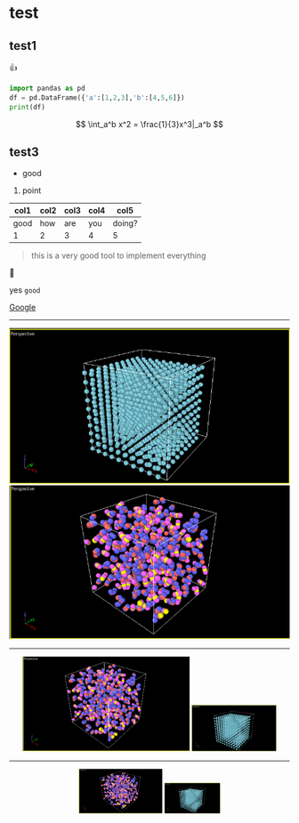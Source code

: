 # test

## test1

👍

```python
import pandas as pd 
df = pd.DataFrame({'a':[1,2,3],'b':[4,5,6]})  
print(df)
```

$$
\int_a^b x^2 = \frac{1}{3}x^3|_a^b
$$

## test3

- good

1. point


| col1 | col2 | col3 | col4 | col5   |
| ------ | ------ | ------ | ------ | -------- |
| good | how  | are  | you  | doing? |
| 1    | 2    | 3    | 4    | 5      |

> this is a very good tool to implement everything

👀️

yes `good`

[Google](https://www.google.com/)

---

![local image](../images/test.png)
![new_image](../images/new.png)

---

<div align=center>
<img src="../images/new.png" width = 300 height = 170>
<img src="../images/test.png" width=30%> 
</div>

---

<div align=center>
<img src="../images/new.png" width = 150 height = 80>
<img src="../images/test.png" width=20%> 
</div>
